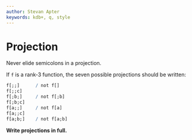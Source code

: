 ```yaml
---
author: Stevan Apter
keywords: kdb+, q, style
---
```


# Projection


Never elide semicolons in a projection.

If `f` is a rank-3 function, the seven possible projections should be written:

```q
f[;;]      / not f[]
f[;;c]
f[;b;]     / not f[;b]
f[;b;c]
f[a;;]     / not f[a]
f[a;;c]
f[a;b;]    / not f[a;b]
```


**Write projections in full.**

